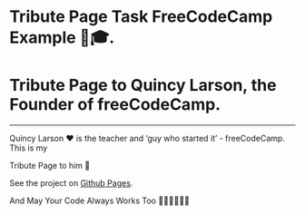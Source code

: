 # Tribute Page Task FreeCodeCamp Example 📘🎓.

# Tribute Page to Quincy Larson, the Founder of freeCodeCamp.


---
Quincy Larson ❤️ is the teacher and ‘guy who started it’ - freeCodeCamp. This is my 

Tribute Page to him 💎

See the project on [Github Pages](https://hacking-nassa-with-html.github.io/Tribute_Page).

And May Your Code Always Works Too 🎉🎂🍾🥂🎊😎

